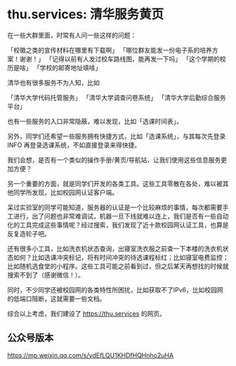 # thu.services: 清华服务黄页

在一些大群里面，时常有人问一些这样的问题：

「校徽之类的宣传材料在哪里有下载啊」
「哪位群友能发一份电子系的培养方案！谢谢！」
「记得以前有人发过校车路线图，能再发一下吗」
「这个学期的校历是啥」
「学校的邮寄地址填啥」

清华也有很多服务不为人知，比如

「清华大学代码托管服务」
「清华大学调查问卷系统」
「清华大学后勤综合服务平台」

也有一些服务的入口非常隐蔽，难以发现，比如「选课时间表」。

另外，同学们还希望一些服务拥有快捷方式，比如「选课系统」，与其每次先登录 INFO 再登录选课系统，不如直接登录来得快捷。

我们会想，是否有一个类似的操作手册/黄页/导航站，让我们使用这些信息服务更加方便？

另一个重要的方面，就是同学们开发的各类工具。这些工具零散在各处，难以被其他同学所发现，比如校园网认证客户端。

呆过实验室的同学可能知道，服务器的认证是一个比较麻烦的事情，每次都需要手工进行，出了问题也非常难调试，机器一旦下线就难以连上，我们是否有一些自动化的工具完成这些事情呢？经过搜索，我们发现了近十款校园网认证工具，也算是反复造轮子吧。

还有很多小工具，比如洗衣机状态查询，出寝室洗衣服之前查一下本楼的洗衣机状态如何？比如选课冲突标记，将有时间冲突的待选课程标红；比如寝室电费监控；比如随机选食堂的小程序。这些工具可能之前看到过，但之后某天再想找的时候就搜索不到了（感谢微信！）。

同时，不少同学还被校园网的各类特性所困扰，比如获取不了IPv6，比如校园网的低端口阻断，这就需要一些文档。

综合以上考虑，我们建设了 <https://thu.services> 的网页。

## 公众号版本

<https://mp.weixin.qq.com/s/ydEfLQU1KHDfHQHnho2uHA>
